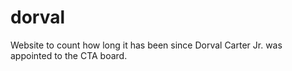 # dorval

Website to count how long it has been since Dorval Carter Jr. was appointed to the CTA board.